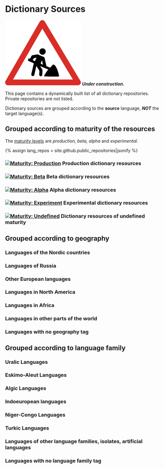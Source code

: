 # Dictionary Sources

![Warning](../images/under-construction-symbol-icon.svg)
**_Under construction._**

This page contains a dynamically built list of all dictionary repositories. Private repositories are not listed.

Dictionary sources are grouped according to the **source** language, **_NOT_** the target language(s).

## Grouped according to maturity of the resources

The [maturity levels](../MaturityClassification.md) are _production, beta, alpha_ and _experimental_.

{% assign lang_repos = site.github.public_repositories|jsonify %}

### [![Maturity: Production](https://img.shields.io/badge/Maturity-Production-brightgreen.svg)](../MaturityClassification.html) Production dictionary resources

<div id="prod_languges" ></div>

### [![Maturity: Beta](https://img.shields.io/badge/Maturity-Beta-yellow.svg)](../MaturityClassification.html) Beta dictionary resources

<div id="beta_languges" ></div>

### [![Maturity: Alpha](https://img.shields.io/badge/Maturity-Alpha-red.svg)](../MaturityClassification.html) Alpha dictionary resources

<div id="alpha_languges" ></div>

### [![Maturity: Experiment](https://img.shields.io/badge/Maturity-Experiment-black.svg)](../MaturityClassification.html) Experimental dictionary resources

<div id="exper_languges" ></div>

### [![Maturity: Undefined](https://img.shields.io/badge/Maturity-Undefined-lightgrey.svg)](../MaturityClassification.html) Dictionary resources of undefined maturity

<div id="undef_languges" class="twocolumn" ></div>

## Grouped according to geography

### Languages of the Nordic countries

<div id="geo_nordic" class="twocolumn" ></div>

### Languages of Russia

<div id="geo_russia" class="twocolumn" ></div>

### Other European languages

<div id="geo_europe" class="twocolumn" ></div>

### Languages in North America

<div id="geo_northamerica" class="twocolumn" ></div>

### Languages in Africa

<div id="geo_africa" class="twocolumn" ></div>

### Languages in other parts of the world

<div id="geo_other" class="twocolumn" ></div>

### Languages with no geography tag

<div id="geo_undef" class="twocolumn" ></div>

## Grouped according to language family

### Uralic Languages

<div id="fam_uralic" class="twocolumn" ></div>

### Eskimo-Aleut Languages

<div id="fam_eskimo_aleut" class="twocolumn" ></div>

### Algic Languages

<div id="fam_algic" class="twocolumn" ></div>

### Indoeuropean languages

<div id="fam_indoeuropean" class="twocolumn" ></div>

### Niger-Congo Languages

<div id="fam_nigercongo" class="twocolumn" ></div>

### Turkic Languages

<div id="fam_turkic" class="twocolumn" ></div>

### Languages of other language families, isolates, artificial languages

<div id="fam_other" class="twocolumn" ></div>

### Languages with no language family tag

<div id="fam_undef" class="twocolumn" ></div>

<!-- Scripts to fill the divs above with data: -->

<!-- Scripts for maturity classes: -->
<script src="/assets/js/langtable.js"></script>
<script>
const domProdLangs = document.querySelector('#prod_languges');
domProdLangs.appendChild(addDictRepoTable({{lang_repos}}, 'dict-', ['maturity-prod']))
</script>

<script>
const domBetaLangs = document.querySelector('#beta_languges');
domBetaLangs.appendChild(addDictRepoTable({{lang_repos}}, 'dict-', ['maturity-beta']))
</script>

<script>
const domAlphaLangs = document.querySelector('#alpha_languges');
domAlphaLangs.appendChild(addDictRepoTable({{lang_repos}}, 'dict-', ['maturity-alpha']))
</script>

<script>
const domExperLangs = document.querySelector('#exper_languges');
domExperLangs.appendChild(addDictRepoTable({{lang_repos}}, 'dict-', ['maturity-exper']))
</script>

<script>
const domUndefLangs = document.querySelector('#undef_languges');
domUndefLangs.appendChild(addNegUnorderedDictList({{lang_repos}}, 'dict-', ['maturity-exper', 'maturity-beta', 'maturity-alpha', 'maturity-prod']))
</script>

<!-- Scripts for Geographic areas: -->
<script>
const domNordLangs = document.querySelector('#geo_nordic');
domNordLangs.appendChild(addUnorderedDictList({{lang_repos}}, 'dict-', ['geo-nordic']))
</script>

<script>
const domEuroLangs = document.querySelector('#geo_europe');
domEuroLangs.appendChild(addUnorderedDictList({{lang_repos}}, 'dict-', ['geo-europe']))
</script>

<script>
const domRussLangs = document.querySelector('#geo_russia');
domRussLangs.appendChild(addUnorderedDictList({{lang_repos}}, 'dict-', ['geo-russia']))
</script>

<script>
const domNorALangs = document.querySelector('#geo_northamerica');
domNorALangs.appendChild(addUnorderedDictList({{lang_repos}}, 'dict-', ['geo-northamerica']))
</script>

<script>
const domAfricaLangs = document.querySelector('#geo_africa');
domAfricaLangs.appendChild(addUnorderedDictList({{lang_repos}}, 'dict-', ['geo-africa']))
</script>

<script>
const domOthrLangs = document.querySelector('#geo_other');
domOthrLangs.appendChild(addNegUnorderedDictList({{lang_repos}}, 'dict-', ['geo-nordic', 'geo-europe', 'geo-russia', 'geo-northamerica', 'geo-africa']))
</script>

<script>
const domUndefLangs = document.querySelector('#geo_undef');
domUndefLangs.appendChild(addNegUnorderedDictList({{lang_repos}}, 'dict-', ['geo-]))
</script>

<!-- Scripts for language families: -->
<script>
const domUralicLangs = document.querySelector('#fam_uralic');
domUralicLangs.appendChild(addUnorderedDictList({{lang_repos}}, 'dict-', ['langfam-uralic']))
</script>

<script>
const domIndEurLangs = document.querySelector('#fam_indoeuropean');
domIndEurLangs.appendChild(addUnorderedDictList({{lang_repos}}, 'dict-', ['langfam-indoeuropean']))
</script>

<script>
const domAlgicLangs = document.querySelector('#fam_algic');
domAlgicLangs.appendChild(addUnorderedDictList({{lang_repos}}, 'dict-', ['langfam-algic']))
</script>

<script>
const domEskAleutLangs = document.querySelector('#fam_eskimo_aleut');
domEskAleutLangs.appendChild(addUnorderedDictList({{lang_repos}}, 'dict-', ['langfam-eskimo-aleut']))
</script>

<script>
const domTurkicLangs = document.querySelector('#fam_turkic');
domTurkicLangs.appendChild(addUnorderedDictList({{lang_repos}}, 'dict-', ['langfam-turkic']))
</script>

<script>
const domNigerCongoLangs = document.querySelector('#fam_nigercongo');
domNigerCongoLangs.appendChild(addUnorderedDictList({{lang_repos}}, 'dict-', ['langfam-niger-congo']))
</script>

<script>
const domOthrFamLangs = document.querySelector('#fam_other');
domOthrFamLangs.appendChild(addNegUnorderedDictList({{lang_repos}}, 'dict-', ['langfam-uralic', 'langfam-indoeuropean', 'langfam-algic', 'langfam-eskimo-aleut', 'langfam-turkic', 'langfam-niger-congo']))
</script>

<script>
const domUndefFamLangs = document.querySelector('#fam_undef');
domUndefFamLangs.appendChild(addNegUnorderedDictList({{lang_repos}}, 'dict-', ['langfam-']))
</script>
